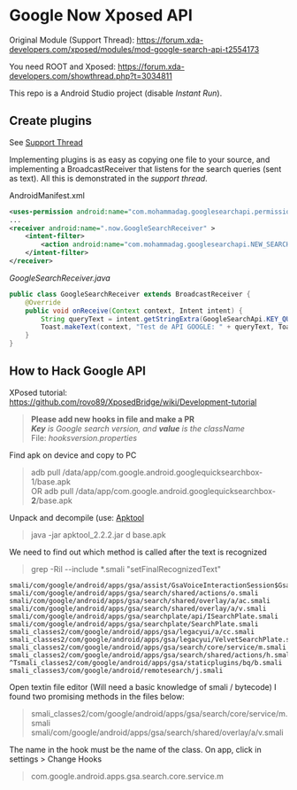 Google Now Xposed API
===

Original Module (Support Thread):
https://forum.xda-developers.com/xposed/modules/mod-google-search-api-t2554173

You need ROOT and Xposed:
https://forum.xda-developers.com/showthread.php?t=3034811

This repo is a Android Studio project (disable *Instant Run*).


## Create plugins

See [Support Thread](https://forum.xda-developers.com/xposed/modules/mod-google-search-api-t2554173)

Implementing plugins is as easy as copying one file to your source, and implementing a BroadcastReceiver that listens for the search queries (sent as text). 
All this is demonstrated in the *support thread*.

AndroidManifest.xml 
```xml
<uses-permission android:name="com.mohammadag.googlesearchapi.permission.ACCESS_GGOGLE_SEARCH_API" />
...
<receiver android:name=".now.GoogleSearchReceiver" >
    <intent-filter>
        <action android:name="com.mohammadag.googlesearchapi.NEW_SEARCH" />
    </intent-filter>
</receiver>
```
*GoogleSearchReceiver.java*  
```java
public class GoogleSearchReceiver extends BroadcastReceiver {
    @Override
	public void onReceive(Context context, Intent intent) {
		String queryText = intent.getStringExtra(GoogleSearchApi.KEY_QUERY_TEXT);
		Toast.makeText(context, "Test de API GOOGLE: " + queryText, Toast.LENGTH_SHORT).show();
	}
}
```

## How to Hack Google API

XPosed tutorial:
https://github.com/rovo89/XposedBridge/wiki/Development-tutorial

> **Please add new hooks in file and make a PR**  
> _**Key** is Google search version, and **value** is the className_  
> File: *hooksversion.properties*


Find apk on device and copy to PC
> adb pull /data/app/com.google.android.googlequicksearchbox-1/base.apk  
> OR adb pull /data/app/com.google.android.googlequicksearchbox-**2**/base.apk

Unpack and decompile (use: [Apktool](https://ibotpeaches.github.io/Apktool/)
> java -jar apktool_2.2.2.jar d base.apk

We need to find out which method is called after the text is recognized
> grep -Ril --include \*.smali "setFinalRecognizedText"

```
smali/com/google/android/apps/gsa/assist/GsaVoiceInteractionSession$GsaVoiceInteractionViewUiCallback.smali
smali/com/google/android/apps/gsa/search/shared/actions/o.smali
smali/com/google/android/apps/gsa/search/shared/overlay/a/ac.smali
smali/com/google/android/apps/gsa/search/shared/overlay/a/v.smali
smali/com/google/android/apps/gsa/searchplate/api/ISearchPlate.smali
smali/com/google/android/apps/gsa/searchplate/SearchPlate.smali
smali_classes2/com/google/android/apps/gsa/legacyui/a/cc.smali
smali_classes2/com/google/android/apps/gsa/legacyui/VelvetSearchPlate.smali
smali_classes2/com/google/android/apps/gsa/search/core/service/m.smali
smali_classes2/com/google/android/apps/gsa/search/shared/actions/h.smali
^Tsmali_classes2/com/google/android/apps/gsa/staticplugins/bq/b.smali
smali_classes3/com/google/android/remotesearch/j.smali
```

Open textin file editor (Will need a basic knowledge of smali / bytecode)
I found two promising methods in the files below:
> smali_classes2/com/google/android/apps/gsa/search/core/service/m.smali
> smali/com/google/android/apps/gsa/search/shared/overlay/a/v.smali

The name in the hook must be the name of the class.
On app, click in settings > Change Hooks
> com.google.android.apps.gsa.search.core.service.m
